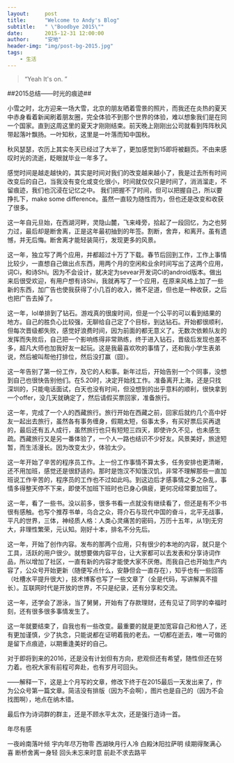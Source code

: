 ```yaml
---
layout:     post
title:      "Welcome to Andy's Blog"
subtitle:   " \"Boodbye 2015\""
date:       2015-12-31 12:00:00
author:     "安地"
header-img: "img/post-bg-2015.jpg"
tags:
    - 生活
---
```


> “Yeah It's on. ”

##2015总结——时光的痕迹##

小雪之时，北方迎来一场大雪，北京的朋友晒着雪景的照片，而我还在炎热的夏天中赤身看着新闻刷着朋友圈，完全体验不到那个世界的体验，难以想象我们是在同一个国家。直到这周这里的夏天才刚刚结束。前天晚上刚刚出公司就看到阵阵秋风带起落叶飘扬。一叶知秋，这里是一叶落而知中国秋。

秋风瑟瑟，农历上其实冬天已经过了大半了，更加感觉到15即将被翻页。不由来感叹时光的流逝，眨眼就毕业一年多了。

感觉时间是越走越快的，其实是时间对我们的改变越来越小了，我是过去所有时间改变后的自己，当我没有变化或变化很小，时间就仅仅只是时间了，消消溜走，不留痕迹，我们也沉浸在记忆之中。 我们把握不了时间，但可以把握自己，所以要挣扎下，make some difference。虽然一直较为随性而为，但也还是改变和收获了很多。

这一年自元旦始，在西湖河畔，灵隐山麓，飞来峰旁，拾起了一段回忆，为之也努力过，最后却是断舍离，正是这年最初抽到的年签。割断，舍弃，和离开。虽有遗憾，并无后悔。断舍离才能轻装简行，发现更多的风景。

这一年，独立写了两个应用，并都超过十万了下载。春节后回到工作，工作上事情比较少，一直想自己做出点东西，用两个月的空闲和业余时间写出了这两个应用，词Ci，和诗Shi。因为不会设计，就决定为sevear开发词Ci的android版本。做出来后很受欢迎，有用户想有诗Shi，我就再写了一个应用，在原来风格上加了一些新的东西，加广告也使我获得了小几百的收入，微不足道，但也是一种收获，之后也把广告去掉了。

这一年，lol单排到了钻石。游戏真的很废时间，但是一个公平的可以看到结果的地方。自己的胜负心比较强，无聊给自己定了个目标，到达钻石。开始都很顺利，但每次晋级都失败，感觉好浪费时间，因为前面的都无意义了。无数次依赖队友的发挥而失败后，自己把一个影响练得非常熟练，终于进入钻石，晋级后发现也差不多，超凡大师也加我好友一起玩。这是我最喜欢吹的事情了，还和我小学生表弟说，然后被叫帮他打排位，然后没打赢（囧）。

这一年告别了第一份工作，及它的人和事。新年过后，开始告别一个个同事，没想到自己也很快告别他们。在5.20时，决定开始找工作。准备离开上海，还是只找深圳的，只能电话面试，白天也没有时间，但没想到的出乎意料的顺利，很快拿到一个offer，没几天就确定了，然后请假买票回家，准备旅行。

这一年，完成了一个人的西藏旅行。旅行开始在西藏之前，回家后就约几个高中好友一起出去旅行，虽然各有事务缠身，假期太短，俗事太多，有买好票后买再退的，最后还有五人成行，虽然旅行也只有短短三四天，即使许久不见，也未感生疏。西藏旅行又是另一番体验了，一个人一路也结识不少好友。风景美好，旅途短暂，而生活漫长。因为改变太少，体验太少。

这一年开始了辛苦的程序员工作。上一份工作事情不算太多，任务安排也更清晰，还不用加班，感觉还是很舒适的。那时是饱汉不知饿汉饥，非常不理解那些一直加班说工作辛苦的，程序员的工作也不过如此吗。到这边后才感事情之多之杂乱，事情多得整天停不下来，即使不加班下班时也已身心俱疲，更何况经常要加班了。

这一年，看了一些书。没以前多，很多书看一点就没有继续看了，但还是有不少书很有感触。也写个推荐书单，乌合之众，蒋介石与现代中国的奋斗，北平无战事，平凡的世界，三体，神经质人格：人类心灵痛苦的密码，万历十五年，从1到无穷大，非理性繁荣，元认知。刚好十本，排名不分先后。

这一年，开始了创作内容。发布的那两个应用，只有很少的本地的内容，就只是个工具，活跃的用户很少。就想要做内容平台，让大家都可以去发表和分享诗词作品，所以增加了社区，一直有新的内容才能使大家不厌倦。而我自己也开始生产内容了，公众号开始更新（随便写点什么，安静但会一直存在），知乎也有一些回答（吐槽水平提升很大），技术博客也写了一些文章了（全是代码，写讲解真不擅长）。互联网时代是开放的世界，不只是纪录，还有分享和交流。

这一年，还学会了游泳，当了舅舅，开始有了存款理财，还有见证了同学的幸福时刻，还有很多很多事情发生了。

这一年就要结束了，自我也有一些改变。最重要的就是更加宽容自己和他人了，还有更加谨慎，少了执念，只能说都在证明着我的老去。一切都在逝去，唯一可做的是留下点痕迹，以期重逢美好的自己。

对于即将到来的2016，还是没有计划但有方向，悲观但还有希望，随性但还在努力着。也祝大家有前程可奔赴，也有岁月可回头。


——解释一下，这是上个月写的文章，修改下终于在2015最后一天发出来了，作为公众号第一篇文章。简洁没有排版（因为不会啊），图片也是自己的（因为不会找图啊），地点在纳木错。

最后作为诗词群的群主，还是不顾水平太次，还是强行造诗一首。

年尽有感

一夜岭南落叶倾 宇内年尽万物零
西湖映月行人冷 白殿沐阳拉萨明
续期得聚满心喜 断桥舍离一身轻 
回头未忘来时意 前赴不求去路平